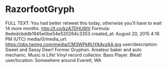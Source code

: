 # RazorfootGryph

FULL TEXT: You had better retweet this today, otherwise you'll have to wait 14 more months. http://t.co/kzA7DHU6tV
Formula: 8ededcbddb1945e0be54e520264c3353
created_at: August 20, 2015 4:16 PM (UTC)
media/0/media_url: https://pbs.twimg.com/media/CM3WPkRUYAAvzAA.jpg
user/description: Sweet and Sassy Deer! Former Gryphon. Amateur baker and auto mechanic. Music is Life!  Vinyl record collector.  Bass Player. Bleat!
user/location: Somewhere around Everett, WA